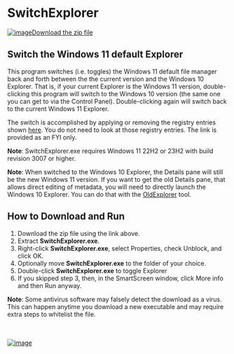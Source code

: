 # SwitchExplorer

[![image](https://user-images.githubusercontent.com/79026235/152910441-59ba653c-5607-4f59-90c0-bc2851bf2688.png)Download the zip file](https://github.com/LesFerch/SwitchExplorer/releases/download/1.0.1/SwitchExplorer.zip)

## Switch the Windows 11 default Explorer

This program switches (i.e. toggles) the Windows 11 default file manager back and forth between the the current version and the Windows 10 Explorer. That is, if your current Explorer is the Windows 11 version, double-clicking this program will switch to the Windows 10 version (the same one you can get to via the Control Panel). Double-clicking again will switch back to the current Windows 11 Explorer.

The switch is accomplished by applying or removing the registry entries shown [here](https://www.elevenforum.com/t/restore-classic-file-explorer-with-ribbon-in-windows-11.620/#Three). You do not need to look at those registry entries. The link is provided as an FYI only.

**Note**: SwitchExplorer.exe requires Windows 11 22H2 or 23H2 with build revision 3007 or higher.

**Note**: When switched to the Windows 10 Explorer, the Details pane will still be the new Windows 11 version. If you want to get the old Details pane, that allows direct editing of metadata, you will need to directly launch the Windows 10 Explorer. You can do that with the [OldExplorer](https://lesferch.github.io/OldExplorer) tool.


## How to Download and Run

1. Download the zip file using the link above.
2. Extract **SwitchExplorer.exe**.
3. Right-click **SwitchExplorer.exe**, select Properties, check Unblock, and click OK.
4. Optionally move **SwitchExplorer.exe** to the folder of your choice.
5. Double-click **SwitchExplorer.exe** to toggle Explorer
6. If you skipped step 3, then, in the SmartScreen window, click More info and then Run anyway.

**Note**: Some antivirus software may falsely detect the download as a virus. This can happen anytime you download a new executable and may require extra steps to whitelist the file.


\
\
[![image](https://user-images.githubusercontent.com/79026235/153264696-8ec747dd-37ec-4fc1-89a1-3d6ea3259a95.png)](https://github.com/LesFerch/SwitchExplorer)
